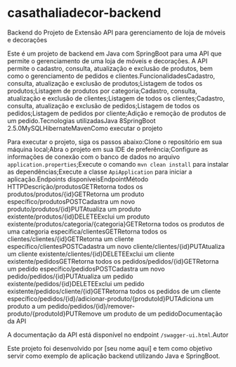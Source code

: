 # casathaliadecor-backend
Backend do Projeto de Extensão
 API para gerenciamento de loja de móveis e decorações

Este é um projeto de backend em Java com SpringBoot para uma API que permite o gerenciamento de uma loja de móveis e decorações. A API permite o cadastro, consulta, atualização e exclusão de produtos, bem como o gerenciamento de pedidos e clientes.FuncionalidadesCadastro, consulta, atualização e exclusão de produtos;Listagem de todos os produtos;Listagem de produtos por categoria;Cadastro, consulta, atualização e exclusão de clientes;Listagem de todos os clientes;Cadastro, consulta, atualização e exclusão de pedidos;Listagem de todos os pedidos;Listagem de pedidos por cliente;Adição e remoção de produtos de um pedido.Tecnologias utilizadasJava 8SpringBoot 2.5.0MySQLHibernateMavenComo executar o projeto

Para executar o projeto, siga os passos abaixo:Clone o repositório em sua máquina local;Abra o projeto em sua IDE de preferência;Configure as informações de conexão com o banco de dados no arquivo ```application.properties```;Execute o comando ```mvn clean install``` para instalar as dependências;Execute a classe ```ApiApplication``` para iniciar a aplicação.Endpoints disponíveisEndpointMétodo HTTPDescrição/produtosGETRetorna todos os produtos/produtos/{id}GETRetorna um produto específico/produtosPOSTCadastra um novo produto/produtos/{id}PUTAtualiza um produto existente/produtos/{id}DELETEExclui um produto existente/produtos/categoria/{categoria}GETRetorna todos os produtos de uma categoria específica/clientesGETRetorna todos os clientes/clientes/{id}GETRetorna um cliente específico/clientesPOSTCadastra um novo cliente/clientes/{id}PUTAtualiza um cliente existente/clientes/{id}DELETEExclui um cliente existente/pedidosGETRetorna todos os pedidos/pedidos/{id}GETRetorna um pedido específico/pedidosPOSTCadastra um novo pedido/pedidos/{id}PUTAtualiza um pedido existente/pedidos/{id}DELETEExclui um pedido existente/pedidos/cliente/{id}GETRetorna todos os pedidos de um cliente específico/pedidos/{id}/adicionar-produto/{produtoId}PUTAdiciona um produto a um pedido/pedidos/{id}/remover-produto/{produtoId}PUTRemove um produto de um pedidoDocumentação da API

A documentação da API está disponível no endpoint ```/swagger-ui.html```.Autor

Este projeto foi desenvolvido por [seu nome aqui] e tem como objetivo servir como exemplo de aplicação backend utilizando Java e SpringBoot.

